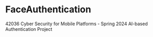 # FaceAuthentication
42036 Cyber Security for Mobile Platforms - Spring 2024
AI-based Authentication Project 
